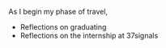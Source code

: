 As I begin my phase of travel, 


- Reflections on graduating
- Reflections on the internship at 37signals
  